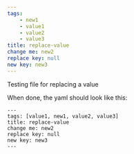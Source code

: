 ```yaml
---
tags:
    - new1
    - value1
    - value2
    - value3
title: replace-value
change me: new2
replace key: null
new key: new3
---
```

Testing file for replacing a value

When done, the yaml should look like this:
```
---
tags: [value1, new1, value2, value3]
title: replace-value
change me: new2
replace key: null
new key: new3
---
```